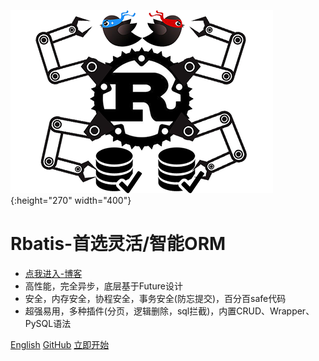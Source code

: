 ![logo](logo.png){:height="270" width="400"}

# Rbatis-首选灵活/智能ORM

* [点我进入-博客](blog.md)
* 高性能，完全异步，底层基于Future设计
* 安全，内存安全，协程安全，事务安全(防忘提交)，百分百safe代码
* 超强易用，多种插件(分页，逻辑删除，sql拦截)，内置CRUD、Wrapper、PySQL语法

[English](en/)
[GitHub](https://github.com/rbatis/rbatis)
[立即开始](#Rbatis-初始化)
